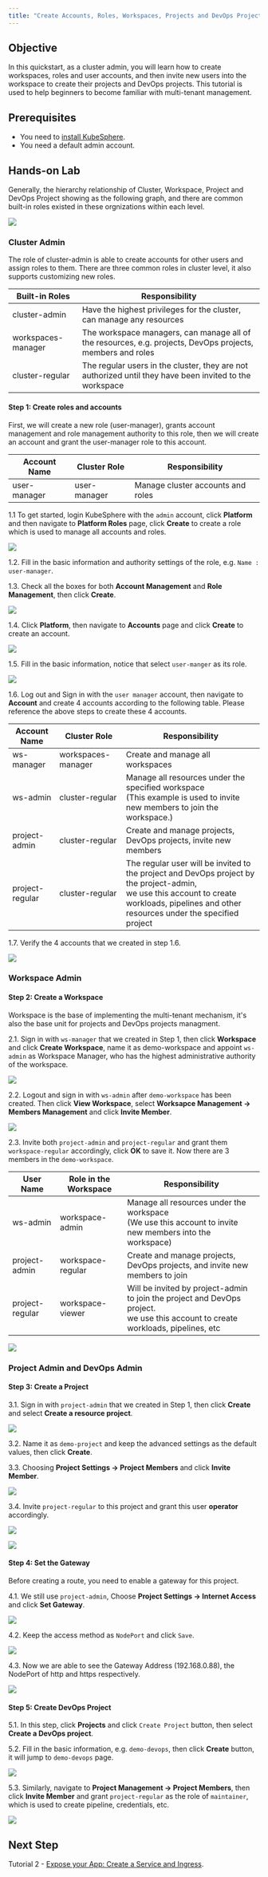 ```yaml
---
title: "Create Accounts, Roles, Workspaces, Projects and DevOps Projects"
---
```


## Objective

In this quickstart, as a cluster admin, you will learn how to create workspaces, roles and user accounts, and then invite new users into the workspace to create their projects and DevOps projects. This tutorial is used to help beginners to become familiar with multi-tenant management.

## Prerequisites

- You need to [install KubeSphere](https://kubesphere.io/en/install). 
- You need a default admin account.

## Hands-on Lab

Generally, the hierarchy relationship of Cluster, Workspace, Project and DevOps Project showing as the following graph, and there are common built-in roles existed in these orgnizations within each level.

![](https://pek3b.qingstor.com/kubesphere-docs/png/20190716231511.png)

### Cluster Admin

The role of cluster-admin is able to create accounts for other users and assign roles to them. There are three common roles in cluster level, it also supports customizing new roles.

|Built-in Roles|Responsibility|
|---|---|
|cluster-admin|Have the highest privileges for the cluster, can manage any resources|
|workspaces-manager|The workspace managers, can manage all of the resources, e.g. projects, DevOps projects, members and roles |
|cluster-regular| The regular users in the cluster, they are not authorized until they have been invited to the workspace|


#### Step 1: Create roles and accounts

First, we will create a new role (user-manager), grants account management and role management authority to this role, then we will create an account and grant the user-manager role to this account.

|Account Name|Cluster Role|Responsibility|
|---|---|---|
|user-manager|user-manager|Manage cluster accounts and roles|

1.1 To get started, login KubeSphere with the `admin` account, click **Platform** and then navigate to **Platform Roles** page, click **Create** to create a role which is used to manage all accounts and roles.

![](https://pek3b.qingstor.com/kubesphere-docs/png/20190716112614.png)

1.2. Fill in the basic information and authority settings of the role, e.g. `Name : user-manager`.

1.3. Check all the boxes for both **Account Management** and **Role Management**, then click **Create**.

![](https://pek3b.qingstor.com/kubesphere-docs/png/20190716112826.png)

1.4. Click **Platform**, then navigate to **Accounts** page and click **Create** to create an account.

![](https://pek3b.qingstor.com/kubesphere-docs/png/20190716112945.png)

1.5. Fill in the basic information, notice that select `user-manger` as its role.
 
![](https://pek3b.qingstor.com/kubesphere-docs/png/20190716113050.png)

1.6. Log out and Sign in with the `user manager` account, then navigate to **Account** and create 4 accounts according to the following table. Please reference the above steps to create these 4 accounts.

|Account Name|Cluster Role|Responsibility|
|---|---|---|
|ws-manager|workspaces-manager|Create and manage all workspaces|
|ws-admin|cluster-regular|Manage all resources under the specified workspace<br> (This example is used to invite new members to join the workspace.)|
|project-admin|cluster-regular|Create and manage projects, DevOps projects, invite new members|
|project-regular|cluster-regular|The regular user will be invited to the project and DevOps project by the project-admin, <br> we use this account to create workloads, pipelines and other resources under the specified project|

1.7. Verify the 4 accounts that we created in step 1.6.

![](https://pek3b.qingstor.com/kubesphere-docs/png/20190716114245.png)

### Workspace Admin

#### Step 2: Create a Workspace

Workspace is the base of implementing the multi-tenant mechanism, it's also the base unit for projects and DevOps projects managment.

2.1. Sign in with `ws-manager` that we created in Step 1, then click **Workspace** and click **Create Workspace**, name it as demo-workspace and appoint `ws-admin` as Workspace Manager, who has the highest administrative authority of the workspace.

![](https://pek3b.qingstor.com/kubesphere-docs/png/20190716130007.png)

2.2. Logout and sign in with `ws-admin` after `demo-workspace` has been created. Then click **View Workspace**, select **Worksapce Management → Members Management** and click **Invite Member**.

![](https://pek3b.qingstor.com/kubesphere-docs/png/20190716130330.png)

2.3. Invite both `project-admin` and `project-regular` and grant them `workspace-regular` accordingly, click **OK** to save it. Now there are 3 members in the `demo-workspace`.

|User Name|Role in the Workspace|Responsibility|
|---|---|---|
|ws-admin|workspace-admin|Manage all resources under the workspace<br> (We use this account to invite new members into the workspace)|
|project-admin|workspace-regular|Create and manage projects, DevOps projects, and invite new members to join|
|project-regular|workspace-viewer|Will be invited by project-admin to join the project and DevOps project. <br> we use this account to create workloads, pipelines, etc|

![](https://pek3b.qingstor.com/kubesphere-docs/png/20190716130517.png)

### Project Admin and DevOps Admin

#### Step 3: Create a Project

3.1. Sign in with `project-admin` that we created in Step 1, then click **Create** and select **Create a resource project**.

![](https://pek3b.qingstor.com/kubesphere-docs/png/20190716131852.png)

3.2. Name it as `demo-project` and keep the advanced settings as the default values, then click **Create**.

3.3. Choosing **Project Settings → Project Members** and click **Invite Member**.

![](https://pek3b.qingstor.com/kubesphere-docs/png/20190716132750.png)

3.4. Invite `project-regular` to this project and grant this user **operator** accordingly.

![](https://pek3b.qingstor.com/kubesphere-docs/png/20190716132840.png)

![](https://pek3b.qingstor.com/kubesphere-docs/png/20190716132920.png)

#### Step 4: Set the Gateway

Before creating a route, you need to enable a gateway for this project.

4.1. We still use `project-admin`, Choose **Project Settings → Internet Access** and click **Set Gateway**.

![](https://pek3b.qingstor.com/kubesphere-docs/png/20190716134430.png)

4.2. Keep the access method as `NodePort` and click `Save`.

![](https://pek3b.qingstor.com/kubesphere-docs/png/20190716134742.png)

4.3. Now we are able to see the Gateway Address (192.168.0.88), the NodePort of http and https respectively.

![](https://pek3b.qingstor.com/kubesphere-docs/png/20190716134849.png)

#### Step 5: Create DevOps Project

5.1. In this step, click **Projects** and click `Create Project` button, then select **Create a DevOps project**.

5.2. Fill in the basic information, e.g. `demo-devops`, then click **Create** button, it will jump to `demo-devops` page.

![](https://pek3b.qingstor.com/kubesphere-docs/png/20190716133420.png)

5.3. Similarly, navigate to **Project Management → Project Members**, then click **Invite Member** and grant `project-regular` as the role of `maintainer`, which is used to create pipeline, credentials, etc.

![](https://pek3b.qingstor.com/kubesphere-docs/png/20190716133626.png)

## Next Step

Tutorial 2 - [Expose your App: Create a Service and Ingress](ingress-demo.md).